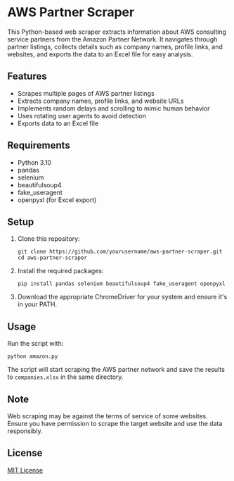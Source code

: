 # AWS Partner Scraper

This Python-based web scraper extracts information about AWS consulting service partners from the Amazon Partner Network. It navigates through partner listings, collects details such as company names, profile links, and websites, and exports the data to an Excel file for easy analysis.

## Features

- Scrapes multiple pages of AWS partner listings
- Extracts company names, profile links, and website URLs
- Implements random delays and scrolling to mimic human behavior
- Uses rotating user agents to avoid detection
- Exports data to an Excel file

## Requirements

- Python 3.10
- pandas
- selenium
- beautifulsoup4
- fake_useragent
- openpyxl (for Excel export)

## Setup

1. Clone this repository:
   ```
   git clone https://github.com/yourusername/aws-partner-scraper.git
   cd aws-partner-scraper
   ```

2. Install the required packages:
   ```
   pip install pandas selenium beautifulsoup4 fake_useragent openpyxl
   ```

3. Download the appropriate ChromeDriver for your system and ensure it's in your PATH.

## Usage

Run the script with:

```
python amazon.py
```

The script will start scraping the AWS partner network and save the results to `companies.xlsx` in the same directory.

## Note

Web scraping may be against the terms of service of some websites. Ensure you have permission to scrape the target website and use the data responsibly.

## License

[MIT License](LICENSE)
